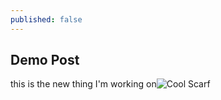 ```yaml
---
published: false
---
```

## Demo Post


this is the new thing I'm working on![Cool Scarf]({{site.baseurl}}/_posts/articles/_CSA5557.jpg)

